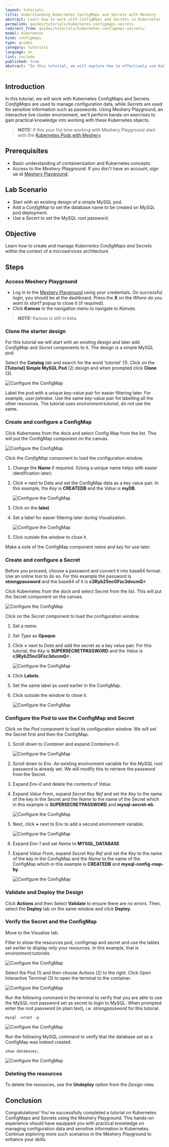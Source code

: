 ```yaml
---
layout: tutorials
title: Understanding Kubernetes ConfigMaps and Secrets with Meshery
abstract: Learn how to work with ConfigMaps and Secrets in Kubernetes
permalink: guides/tutorials/kubernetes-configmaps-secrets
redirect_from: guides/tutorials/kubernetes-configmaps-secrets/
model: kubernetes
kind: configmaps
type: guides
category: tutorials
language: en
list: include
published: true
abstract: "In this tutorial, we will explore how to effectively use Kubernetes ConfigMaps and Secrets for managing configuration data and sensitive information. Leveraging Meshery Playground, an interactive live cluster environment, we'll perform hands-on labs to understand the practical aspects of working with ConfigMaps and Secrets in Kubernetes."
---
```


## Introduction

In this tutorial, we will work with Kubernetes ConfigMaps and Secrets. _ConfigMaps_ are used to manage configuration data, while _Secrets_ are used for sensitive information such as passwords. Using Meshery Playground, an interactive live cluster environment, we'll perform hands-on exercises to gain practical knowledge into working with these Kubernetes objects.

> **_NOTE:_** If this your fist time working with Meshery Playground start with the [Kubernetes Pods with Meshery](./kubernetes-pods.md).

## Prerequisites

- Basic understanding of containerization and Kubernetes concepts.
- Access to the _Meshery Playground_. If you don't have an account, sign up at [Meshery Playground](https://play.meshery.io/).

## Lab Scenario

- Start with an existing design of a simple MySQL pod.
- Add a _ConfigMap_ to set the database name to be created on MySQL pod deployment.
- Use a _Secert_ to set the MySQL root password.

## Objective

Learn how to create and manage _Kubernetes ConfigMaps and Secrets_ within the context of a microservices architecture.

## Steps

### Access Meshery Playground

- Log in to the [Meshery Playground](http://playground.meshery.io/) using your credentials. On successful login, you should be at the dashboard. Press the **X** on the _Where do you want to start?_ popup to close it (if required).
- Click **Kanvas** in the navigation menu to navigate to _Kanvas_.

> **_NOTE:_** Kanvas is still in beta.

### Clone the starter design

For this tutorial we will start with an existing design and later add _ConfigMap_ and _Secret_ components to it. The design is a simple MySQL pod.

Select the **Catalog** tab and search for the word _'tutorial'_ (1). Click on the **[Tutorial] Simple MySQL Pod** (2) design and when prompted click **Clone** (3).

![Configure the ConfigMap](./kubernetes-configmaps-secrets/2024-04-17_20-01.png)

Label the pod with a unique key-value pair for easier filtering later. For example, _user:johndoe_. Use the same key-value pair fot labelling all the other resources. The tutorial uses _environment:tutorial_, do not use the same.

### Create and configure a ConfigMap

Click Kubernetes from the dock and select Config Map from the list. This will put the ConfigMap component on the canvas.

![Configure the ConfigMap](./kubernetes-configmaps-secrets/2024-04-16_18-03.png)

Click the _ConfigMap_ component to load the configuration window.

1.  Change the **Name** if required. (Using a unique name helps with easier identification later)
2.  Click **+** next to Data and set the ConfigMap data as a key value pair. In this example, the _Key_ is **CREATEDB** and the _Value_ is **myDB**.

    ![Configure the ConfigMap](./kubernetes-configmaps-secrets/2024-04-16_00-13.png)

3.  Click on the **label**.
4.  Set a label for easier filtering later during Visualization.

    ![Configure the ConfigMap](./kubernetes-configmaps-secrets/2024-04-16_00-18.png)

5.  Click outside the window to close it.

Make a note of the ConfigMap component _name_ and _key_ for use later.

### Create and configure a Secret

Before you proceed, choose a password and convert it into base64 format. Use an online tool to do so. For this example the password is **strongpassword** and the base64 of it is **c3Ryb25ncGFzc3dvcmQ=**

Click Kubernetes from the dock and select Secret from the list. This will put the Secret component on the canvas.

![Configure the ConfigMap](./kubernetes-configmaps-secrets/2024-04-16_18-19.png)

Click on the _Secret_ component to load the configuration window.

1.  Set a _name_.
2.  Set _Type_ as **Opaque**.
3.  Click **+** next to _Data_ and add the secret as a key value pair. For this tutorial, the _Key_ is **SUPERSECRETPASSWORD** and the _Value_ is **c3Ryb25ncGFzc3dvcmQ=**.

    ![Configure the ConfigMap](./kubernetes-configmaps-secrets/2024-04-16_18-25.png)

4.  Click **Labels**.
5.  Set the same label as used earlier in the ConfigMap.
6.  Click outside the window to close it.

    ![Configure the ConfigMap](./kubernetes-configmaps-secrets/2024-04-16_18-26.png)

### Configure the Pod to use the ConfigMap and Secret

Click on the _Pod_ component to load its configuration window. We will set the Secret first and then the ConfigMap.

1.  Scroll down to _Container_ and expand _Containers-0_.

    ![Configure the ConfigMap](./kubernetes-configmaps-secrets/2024-04-16_00-42.png)

2.  Scroll down to _Env_. An existing environment variable for the MySQL root password is already set. We will modify this to retrieve the password from the Secret.
3.  Expand _Env-0_ and delete the contents of _Value_.
4.  Expand _Value From_, expand _Secret Key Ref_ and set the _Key_ to the name of the key in the Secret and the _Name_ to the name of the Secret which in this example is **SUPERSECRETPASSWORD** and **mysql-secret-eb**.

    ![Configure the ConfigMap](./kubernetes-configmaps-secrets/2024-04-16_00-56.png)

5.  Next, click **+** next to Env to add a second environment variable.

    ![Configure the ConfigMap](./kubernetes-configmaps-secrets/2024-04-16_00-57.png)

6.  Expand _Env-1_ and set _Name_ to **MYSQL_DATABASE**.
7.  Expand _Value From_, expand _Secret Key Ref_ and set the _Key_ to the name of the key in the ConfigMap and the _Name_ to the name of the ConfigMap which in this example is **CREATEDB** and **mysql-config-map-by**.

    ![Configure the ConfigMap](./kubernetes-configmaps-secrets/2024-04-16_01-00.png)

### Validate and Deploy the Design

Click **Actions** and then Select **Validate** to ensure there are no errors. Then, select the **Deploy** tab on the same window and click **Deploy**.

### Verify the Secret and the ConfigMap

Move to the Visualize tab.

Filter to show the resources pod, configmap and secret and use the lables set earlier to display only your resources. In this example, that is _environment:tutorials_.

![Configure the ConfigMap](./kubernetes-configmaps-secrets/2024-04-16_01-19.png)

Select the Pod (1) and then choose Actions (2) to the right. Click Open Interactive Terminal (3) to open the terminal to the container.

![Configure the ConfigMap](./kubernetes-configmaps-secrets/2024-04-16_01-25.png)

Run the following command in the terminal to verify that you are able to use the MySQL root password set as secret to login to MySQL. When prompted enter the root password (in plain text), i.e. _strongpassword_ for this tutorial.

`mysql -uroot -p`

![Configure the ConfigMap](./kubernetes-configmaps-secrets/2024-04-16_01-27.png)

Run the following MySQL command to verify that the database set as a ConfigMap was indeed created.

`show databases;`

![Configure the ConfigMap](./kubernetes-configmaps-secrets/2024-04-16_01-29.png)

### Deleting the resources

To delete the resources, use the **Undeploy** option from the _Design_ view.

## Conclusion

Congratulations! You've successfully completed a tutorial on Kubernetes ConfigMaps and Secrets using the Meshery Playground. This hands-on experience should have equipped you with practical knowledge on managing configuration data and sensitive information in Kubernetes. Continue exploring more such scenarios in the Meshery Playground to enhance your skills.

